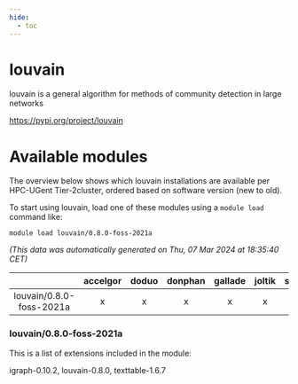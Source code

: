 ```yaml
---
hide:
  - toc
---
```


louvain
=======


louvain is a general algorithm for methods of community detection in large networks

https://pypi.org/project/louvain
# Available modules


The overview below shows which louvain installations are available per HPC-UGent Tier-2cluster, ordered based on software version (new to old).

To start using louvain, load one of these modules using a `module load` command like:

```shell
module load louvain/0.8.0-foss-2021a
```

*(This data was automatically generated on Thu, 07 Mar 2024 at 18:35:40 CET)*  

| |accelgor|doduo|donphan|gallade|joltik|skitty|
| :---: | :---: | :---: | :---: | :---: | :---: | :---: |
|louvain/0.8.0-foss-2021a|x|x|x|x|x|x|


### louvain/0.8.0-foss-2021a

This is a list of extensions included in the module:

igraph-0.10.2, louvain-0.8.0, texttable-1.6.7